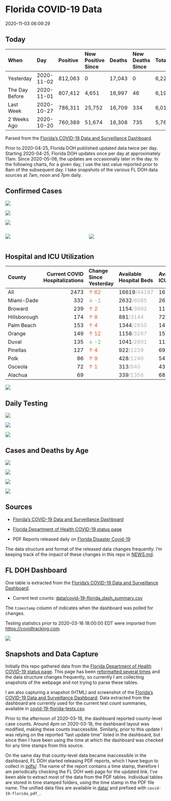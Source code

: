 Florida COVID-19 Data
================
2020-11-03 06:09:29

## Today

| When           | Day        | Positive | New Positive Since | Deaths | New Deaths Since | Total     |
| :------------- | :--------- | :------- | :----------------- | :----- | :--------------- | :-------- |
| Yesterday      | 2020-11-02 | 812,063  | 0                  | 17,043 | 0                | 6,223,860 |
| The Day Before | 2020-11-01 | 807,412  | 4,651              | 16,997 | 46               | 6,199,281 |
| Last Week      | 2020-10-27 | 786,311  | 25,752             | 16,709 | 334              | 6,014,492 |
| 2 Weeks Ago    | 2020-10-20 | 760,389  | 51,674             | 16,308 | 735              | 5,767,947 |

Parsed from the [Florida’s COVID-19 Data and Surveillance
Dashboard](https://fdoh.maps.arcgis.com/apps/opsdashboard/index.html#/8d0de33f260d444c852a615dc7837c86).

Prior to 2020-04-25, Florida DOH published updated data twice per day.
Starting 2020-04-25, Florida DOH updates once per day at approximately
11am. Since 2020-05-06, the updates are occasionally later in the day.
In the following charts, for a given day, I use the last value reported
prior to 8am of the subsequent day. I take snapshots of the various FL
DOH data sources at 7am, noon and 7pm daily.

## Confirmed Cases

![](plots/covid-19-florida-daily-test-changes.png)

![](plots/covid-19-florida-deaths-by-day.png)

![](plots/covid-19-florida-county-top-6.png)

<div class="columns">

<div class="column is-full-mobile">

![](plots/covid-19-florida-testing.png)

</div>

<div class="column is-full-mobile">

![](plots/covid-19-florida-total-positive.png)

</div>

</div>

## Hospital and ICU Utilization

| County       | Current COVID Hospitalizations | Change Since Yesterday                   | Available Hospital Beds                      | Available ICU Beds                         |
| :----------- | -----------------------------: | :--------------------------------------- | :------------------------------------------- | :----------------------------------------- |
| All          |                           2473 | <span style="color: #EC4E20">↑ 62</span> | 16619<span style="color: #aaa">/44187</span> | 1659<span style="color: #aaa">/4481</span> |
| Miami-Dade   |                            332 | <span style="color: #6BAA75">↓ -1</span> | 2632<span style="color: #aaa">/6085</span>   | 260<span style="color: #aaa">/709</span>   |
| Broward      |                            239 | <span style="color: #EC4E20">↑ 2</span>  | 1154<span style="color: #aaa">/3992</span>   | 117<span style="color: #aaa">/397</span>   |
| Hillsborough |                            174 | <span style="color: #EC4E20">↑ 8</span>  | 881<span style="color: #aaa">/3144</span>    | 72<span style="color: #aaa">/321</span>    |
| Palm Beach   |                            153 | <span style="color: #EC4E20">↑ 4</span>  | 1344<span style="color: #aaa">/2650</span>   | 147<span style="color: #aaa">/247</span>   |
| Orange       |                            149 | <span style="color: #EC4E20">↑ 12</span> | 1158<span style="color: #aaa">/3267</span>   | 153<span style="color: #aaa">/247</span>   |
| Duval        |                            135 | <span style="color: #6BAA75">↓ -2</span> | 1041<span style="color: #aaa">/2601</span>   | 118<span style="color: #aaa">/316</span>   |
| Pinellas     |                            127 | <span style="color: #EC4E20">↑ 4</span>  | 922<span style="color: #aaa">/2229</span>    | 69<span style="color: #aaa">/241</span>    |
| Polk         |                             86 | <span style="color: #EC4E20">↑ 9</span>  | 428<span style="color: #aaa">/1246</span>    | 54<span style="color: #aaa">/126</span>    |
| Osceola      |                             72 | <span style="color: #EC4E20">↑ 1</span>  | 313<span style="color: #aaa">/840</span>     | 43<span style="color: #aaa">/80</span>     |
| Alachua      |                             69 |                                          | 339<span style="color: #aaa">/1358</span>    | 68<span style="color: #aaa">/240</span>    |

![](plots/covid-19-florida-icu-usage.png)

## Daily Testing

![](plots/covid-19-florida-tests-per-case.png)

<!-- ![](plots/covid-19-florida-change-new-cases.png) -->

![](plots/covid-19-florida-tests-percent-positive.png)

![](plots/covid-19-florida-test-and-case-growth.png)

## Cases and Deaths by Age

![](plots/covid-19-florida-weekly-events-by-age.png)

![](plots/covid-19-florida-age.png)

![](plots/covid-19-florida-age-deaths.png)

![](plots/covid-19-florida-age-sex.png)

## Sources

  - [Florida’s COVID-19 Data and Surveillance
    Dashboard](https://fdoh.maps.arcgis.com/apps/opsdashboard/index.html#/8d0de33f260d444c852a615dc7837c86)

  - [Florida Department of Health COVID-19 status
    page](http://www.floridahealth.gov/diseases-and-conditions/COVID-19/)

  - PDF Reports released daily on [Florida Disaster
    Covid-19](http://www.floridahealth.gov/diseases-and-conditions/COVID-19/)

The data structure and format of the released data changes frequently.
I’m keeping track of the impact of these changes in this repo in
[NEWS.md](NEWS.md).

## FL DOH Dashboard

One table is extracted from the [Florida’s COVID-19 Data and
Surveillance
Dashboard](https://fdoh.maps.arcgis.com/apps/opsdashboard/index.html#/8d0de33f260d444c852a615dc7837c86).

  - Current test counts:
    [data/covid-19-florida\_dash\_summary.csv](data/covid-19-florida_dash_summary.csv)

The `timestamp` column of indicates when the dashboard was polled for
changes.

Testing statistics prior to 2020-03-16 18:00:00 EDT were imported from
<https://covidtracking.com>.

![](screenshots/fodh_maps_arcgis_com__apps__opsdashboard.png)

## Snapshots and Data Capture

Initially this repo gathered data from the [Florida Department of Health
COVID-19 status
page](http://www.floridahealth.gov/diseases-and-conditions/COVID-19/).
This page has been [reformatted several
times](screenshots/floridahealth_gov__diseases-and-conditions__COVID-19.png)
and the data structure changes frequently, so currently I am collecting
snapshots of the webpage and not trying to parse these tables.

I am also capturing a snapshot (HTML) and screenshot of the [Florida’s
COVID-19 Data and Surveillance
Dashboard](https://fdoh.maps.arcgis.com/apps/opsdashboard/index.html#/8d0de33f260d444c852a615dc7837c86).
Data extracted from the dashboard are currently used for the current
test count summaries, available in
[covid-19-florida-tests.csv](covid-19-florida-tests.csv).

Prior to the afternoon of 2020-03-18, the dashboard reported
county-level case counts. Around 4pm on 2020-03-18, the dashboard layout
was modified, making these counts inaccessible. Similarly, prior to this
update I was relying on the reported “last update time” listed in the
dashboard, but since then I have been using the time at which the
dashboard was checked for any time stamps from this source.

On the same day that county-level data became inaccessible in the
dashboard, FL DOH started releasing PDF reports, which I have begun to
collect in [pdfs/](pdfs/). The name of the report contains a time stamp,
therefore I am periodically checking the FL DOH web page for the updated
link. I’ve been able to extract most of the data from the PDF tables.
Individual tables are stored in time stamped folders, using the time
stamp in the PDF file name. The unified data files are available in
[data/](data/) and prefixed with `covid-19-florida_pdf_`.
